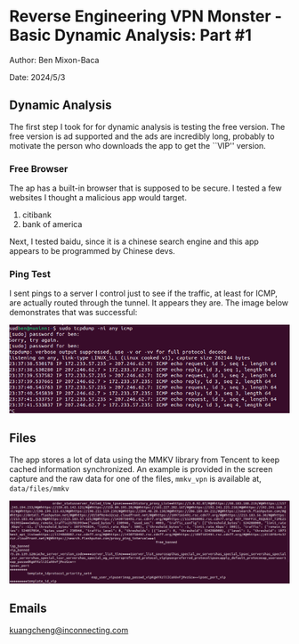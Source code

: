# Reverse Engineering VPN Monster - Basic Dynamic Analysis: Part #1

Author: Ben Mixon-Baca

Date: 2024/5/3

## Dynamic Analysis

The first step I took for for dynamic analysis is testing the free version.
The free version is ad supported and the ads are incredibly long, probably
to motivate the person who downloads the app to get the ``VIP'' version.


### Free Browser

The ap has a built-in browser that is supposed to be secure. I tested a few websites
I thought a malicious app would target.

1. citibank
2. bank of america

Next, I tested baidu, since it is a chinese search engine and this app appears to
be programmed by Chinese devs.


### Ping Test

I sent pings to a server I control just to see if the traffic, at least for ICMP, 
are actually routed through the tunnel. It appears they are. The image below demonstrates
that was successful:

![Ping test](./imgs/VPNMonster_ping_test_2024_5_3.png)

## Files


The app stores a lot of data using the MMKV library from Tencent to keep cached information synchronized. An example is provided in the screen capture and the raw data for one of the files, `mmkv_vpn` is available at, `data/files/mmkv`

![mmkv_example](./imgs/VPNMonster.mmkv.blog1.png)

## Emails
kuangcheng@inconnecting.com
